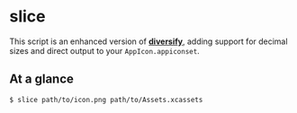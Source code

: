 # slice

This script is an enhanced version of [__diversify__](https://github.com/mapbox/diversify), adding support for decimal sizes and direct output to your `AppIcon.appiconset`.

## At a glance

```bash
$ slice path/to/icon.png path/to/Assets.xcassets
```
